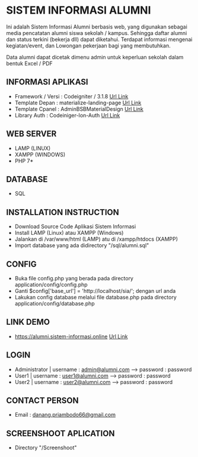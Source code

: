 # SISTEM INFORMASI ALUMNI
Ini adalah Sistem Informasi Alumni berbasis web, yang digunakan sebagai media pencatatan alumni siswa sekolah / kampus. Sehingga daftar alumni dan status terkini (bekerja dll) dapat diketahui. Terdapat informasi mengenai kegiatan/event, dan Lowongan pekerjaan bagi yang membutuhkan.

Data alumni dapat dicetak dimenu admin untuk keperluan sekolah dalam bentuk Excel / PDF 

## INFORMASI APLIKASI
* Framework / Versi : Codeigniter / 3.1.8 [Url Link](https://codeigniter.com/download)
* Template Depan    : materialize-landing-page  [Url Link ](https://github.com/tiagosousaeti/materialize-landing-page)
* Template Cpanel 	: AdminBSBMaterialDesign [Url Link](https://github.com/gurayyarar/AdminBSBMaterialDesign)
* Library Auth		: Codeiniger-Ion-Auth [Url Link](https://github.com/benedmunds/CodeIgniter-Ion-Auth)

## WEB SERVER 
* LAMP (LINUX)
* XAMPP (WINDOWS)
* PHP 7*

## DATABASE
* SQL

## INSTALLATION INSTRUCTION
* Download Source Code Aplikasi Sistem Informasi 
* Install LAMP (Linux) atau XAMPP (Windows)
* Jalankan di /var/www/html (LAMP) atu di /xampp/htdocs (XAMPP)
* Import database yang ada didirectory "/sql/alumni.sql"

## CONFIG
* Buka file config.php yang berada pada directory application/config/config.php
* Ganti $config['base_url'] = 'http://localhost/sia/'; dengan url anda
* Lakukan config database melalui file database.php pada directory application/config/database.php

## LINK DEMO
* https://alumni.sistem-informasi.online [Url Link](https://alumni.sistem-informasi.online)

## LOGIN 
* Administrator | username : admin@alumni.com --> password : password
* User1			| username : user1@alumni.com --> password : password
* User2			| username : user2@alumni.com --> password : password

## CONTACT PERSON 
* Email : danang.priambodo66@gmail.com

## SCREENSHOOT APLICATION
* Directory "/Screenshoot"





